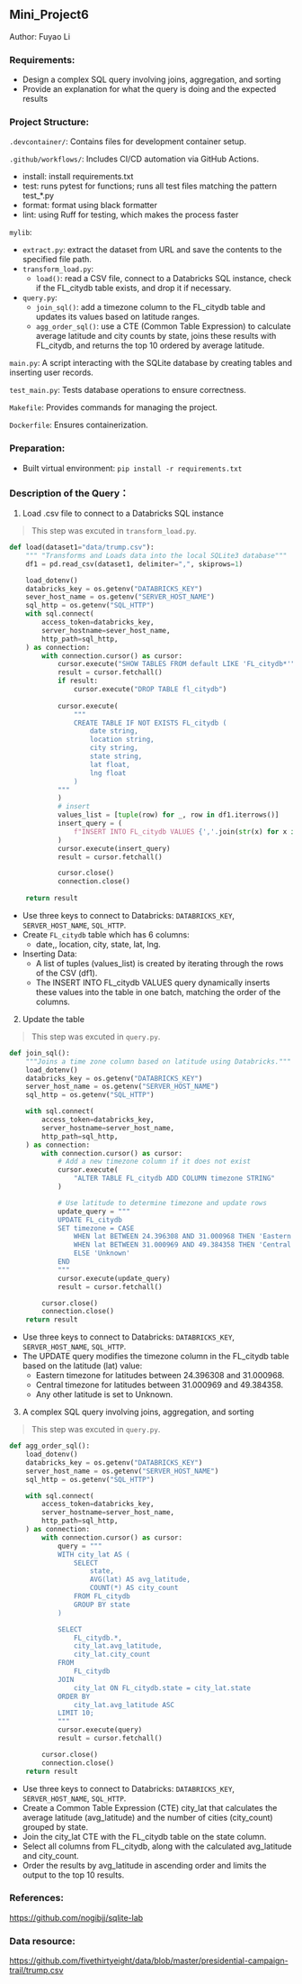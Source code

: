 ## Mini_Project6

Author: Fuyao Li

### Requirements:
+ Design a complex SQL query involving joins, aggregation, and sorting
+ Provide an explanation for what the query is doing and the expected results

### Project Structure:
`.devcontainer/`: Contains files for development container setup.

`.github/workflows/`: Includes CI/CD automation via GitHub Actions.
+ install: install requirements.txt
+ test: runs pytest for functions; runs all test files matching the pattern test_*.py
+ format: format using black formatter
+ lint: using Ruff for testing, which makes the process faster

`mylib`:
+ `extract.py`: extract the dataset from URL and save the contents to the specified file path.
+ `transform_load.py`:
    - `load()`: read a CSV file, connect to a Databricks SQL instance, check if the FL_citydb table exists, and drop it if necessary.
+ `query.py`: 
    - `join_sql()`: add a timezone column to the FL_citydb table and updates its values based on latitude ranges.
    - `agg_order_sql()`: use a CTE (Common Table Expression) to calculate average latitude and city counts by state, joins these results with FL_citydb, and returns the top 10 ordered by average latitude.

`main.py`: A script interacting with the SQLite database by creating tables and inserting user records.

`test_main.py`: Tests database operations to ensure correctness.

`Makefile`: Provides commands for managing the project.

`Dockerfile`: Ensures containerization.

### Preparation:
+ Built virtual environment: `pip install -r requirements.txt`

### Description of the Query：
1. Load .csv file to connect to a Databricks SQL instance
> This step was excuted in `transform_load.py`.
```python
def load(dataset1="data/trump.csv"):
    """ "Transforms and Loads data into the local SQLite3 database"""
    df1 = pd.read_csv(dataset1, delimiter=",", skiprows=1)

    load_dotenv()
    databricks_key = os.getenv("DATABRICKS_KEY")
    sever_host_name = os.getenv("SERVER_HOST_NAME")
    sql_http = os.getenv("SQL_HTTP")
    with sql.connect(
        access_token=databricks_key,
        server_hostname=sever_host_name,
        http_path=sql_http,
    ) as connection:
        with connection.cursor() as cursor:
            cursor.execute("SHOW TABLES FROM default LIKE 'FL_citydb*'")
            result = cursor.fetchall()
            if result:
                cursor.execute("DROP TABLE fl_citydb")
            
            cursor.execute(
                """
                CREATE TABLE IF NOT EXISTS FL_citydb (
                    date string,
                    location string,
                    city string,
                    state string,
                    lat float,
                    lng float
                )
            """
            )
            # insert
            values_list = [tuple(row) for _, row in df1.iterrows()]
            insert_query = (
                f"INSERT INTO FL_citydb VALUES {','.join(str(x) for x in values_list)}"
            )
            cursor.execute(insert_query)
            result = cursor.fetchall()

            cursor.close()
            connection.close()
        
    return result
```
+ Use three keys to connect to Databricks: `DATABRICKS_KEY`, `SERVER_HOST_NAME`, `SQL_HTTP`.
+ Create `FL_citydb` table which has 6 columns: 
    - date,, location, city, state, lat, lng.
+ Inserting Data:
    - A list of tuples (values_list) is created by iterating through the rows of the CSV (df1).
    - The INSERT INTO FL_citydb VALUES query dynamically inserts these values into the table in one batch, matching the order of the columns.

2. Update the table
> This step was excuted in `query.py`.
```python
def join_sql():
    """Joins a time zone column based on latitude using Databricks."""
    load_dotenv()
    databricks_key = os.getenv("DATABRICKS_KEY")
    server_host_name = os.getenv("SERVER_HOST_NAME")
    sql_http = os.getenv("SQL_HTTP")

    with sql.connect(
        access_token=databricks_key,
        server_hostname=server_host_name,
        http_path=sql_http,
    ) as connection:
        with connection.cursor() as cursor:
            # Add a new timezone column if it does not exist
            cursor.execute(
                "ALTER TABLE FL_citydb ADD COLUMN timezone STRING"
            )

            # Use latitude to determine timezone and update rows
            update_query = """
            UPDATE FL_citydb
            SET timezone = CASE
                WHEN lat BETWEEN 24.396308 AND 31.000968 THEN 'Eastern'
                WHEN lat BETWEEN 31.000969 AND 49.384358 THEN 'Central'
                ELSE 'Unknown'
            END
            """
            cursor.execute(update_query)
            result = cursor.fetchall()

        cursor.close()
        connection.close()
    return result

```

+ Use three keys to connect to Databricks: `DATABRICKS_KEY`, `SERVER_HOST_NAME`, `SQL_HTTP`.
+ The UPDATE query modifies the timezone column in the FL_citydb table based on the latitude (lat) value:
    - Eastern timezone for latitudes between 24.396308 and 31.000968.
    - Central timezone for latitudes between 31.000969 and 49.384358.
    - Any other latitude is set to Unknown.

3. A complex SQL query involving joins, aggregation, and sorting
> This step was excuted in `query.py`.

```python
def agg_order_sql():
    load_dotenv()
    databricks_key = os.getenv("DATABRICKS_KEY")
    server_host_name = os.getenv("SERVER_HOST_NAME")
    sql_http = os.getenv("SQL_HTTP")

    with sql.connect(
        access_token=databricks_key,
        server_hostname=server_host_name,
        http_path=sql_http,
    ) as connection:
        with connection.cursor() as cursor:
            query = """
            WITH city_lat AS (
                SELECT 
                    state,
                    AVG(lat) AS avg_latitude,
                    COUNT(*) AS city_count
                FROM FL_citydb
                GROUP BY state
            )

            SELECT 
                FL_citydb.*,
                city_lat.avg_latitude,
                city_lat.city_count
            FROM 
                FL_citydb
            JOIN
                city_lat ON FL_citydb.state = city_lat.state
            ORDER BY 
                city_lat.avg_latitude ASC
            LIMIT 10;
            """
            cursor.execute(query)
            result = cursor.fetchall()

        cursor.close()
        connection.close()
    return result
```

+ Use three keys to connect to Databricks: `DATABRICKS_KEY`, `SERVER_HOST_NAME`, `SQL_HTTP`.
+ Create a Common Table Expression (CTE) city_lat that calculates the average latitude (avg_latitude) and the number of cities (city_count) grouped by state.
+ Join the city_lat CTE with the FL_citydb table on the state column.
+ Select all columns from FL_citydb, along with the calculated avg_latitude and city_count.
+ Order the results by avg_latitude in ascending order and limits the output to the top 10 results.


### References:
https://github.com/nogibjj/sqlite-lab
### Data resource:
https://github.com/fivethirtyeight/data/blob/master/presidential-campaign-trail/trump.csv